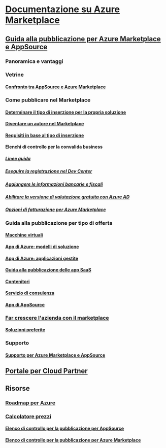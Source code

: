 # [Documentazione su Azure Marketplace](index.md)  

## [Guida alla pubblicazione per Azure Marketplace e AppSource](./marketplace-publishers-guide.md)  
### Panoramica e vantaggi  
### Vetrine  
#### [Confronto tra AppSource e Azure Marketplace](./comparing-appsource-azure-marketplace.md)  

### Come pubblicare nel Marketplace  
#### [Determinare il tipo di inserzione per la propria soluzione](./determine-your-listing-type.md)  
#### [Diventare un autore nel Marketplace](./become-publisher.md)  
#### [Requisiti in base al tipo di inserzione](./listing-type-requirements.md) 
#### Elenchi di controllo per la convalida business  
##### [Linee guida](./guidelines.md)  
##### [Eseguire la registrazione nel Dev Center](./register-dev-center.md)  
##### [Aggiungere le informazioni bancarie e fiscali](./add-bank-tax-info.md)  
##### [Abilitare la versione di valutazione gratuita con Azure AD](./enable-trial-using-azure-ad.md)  
##### [Opzioni di fatturazione per Azure Marketplace](./billing-options-azure-marketplace.md)  

### Guida alla pubblicazione per tipo di offerta 
#### [Macchine virtuali](./marketplace-virtual-machines.md)
#### [App di Azure: modelli di soluzione](./marketplace-solution-templates.md)
#### [App di Azure: applicazioni gestite](./marketplace-managed-apps.md)
#### [Guida alla pubblicazione delle app SaaS](./marketplace-saas-applications-technical-publishing-guide.md) 
#### [Contenitori](./marketplace-containers.md)
#### [Servizio di consulenza](./consulting-services.md)  
#### [App di AppSource](./appsource-offer-publishing-guide.md)

### [Far crescere l'azienda con il marketplace](./grow-your-business-with-azure-marketplace.md)  
#### [Soluzioni preferite](./preferred-solutions.md) 

### Supporto  
#### [Supporto per Azure Marketplace e AppSource](./support-azure-marketplace.md)  

## [Portale per Cloud Partner](./cloud-partner-portal/cloud-partner-portal-what-is-the-cloud-partner-portal.md)  

## Risorse  
### [Roadmap per Azure](https://azure.microsoft.com/roadmap/)  
### [Calcolatore prezzi](https://azure.microsoft.com/pricing/calculator/)  


#### [Elenco di controllo per la pubblicazione per AppSource](./publishing-checklist-appsource.md)  
#### [Elenco di controllo per la pubblicazione per Azure Marketplace](./publishing-checklist-azure-marketplace.md)  
